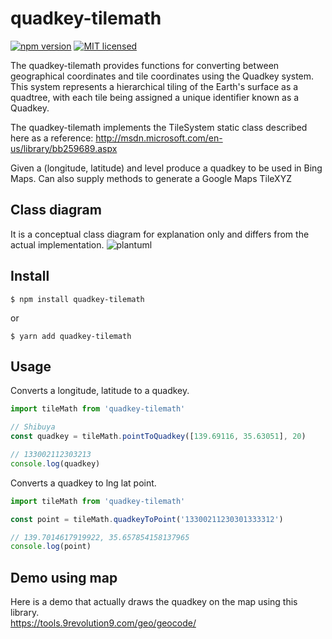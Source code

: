 # quadkey-tilemath
[![npm version](https://badge.fury.io/js/global-mercator.svg)](https://badge.fury.io/js/quadkey-tilemath)
[![MIT licensed](https://img.shields.io/badge/license-MIT-blue.svg)](https://raw.githubusercontent.com/glassonion1/quadkey-tilemath/main/LICENSE)

The quadkey-tilemath provides functions for converting between geographical coordinates and tile coordinates using the Quadkey system. This system represents a hierarchical tiling of the Earth's surface as a quadtree, with each tile being assigned a unique identifier known as a Quadkey.

The quadkey-tilemath implements the TileSystem static class described here as a reference: http://msdn.microsoft.com/en-us/library/bb259689.aspx

Given a (longitude, latitude) and level produce a quadkey to be used in Bing Maps. Can also supply methods to generate a Google Maps TileXYZ

## Class diagram
It is a conceptual class diagram for explanation only and differs from the actual implementation.
![plantuml](https://user-images.githubusercontent.com/1037944/219954819-e1670562-1027-4b34-8c62-1e7cd64d4796.svg)

## Install
```
$ npm install quadkey-tilemath
```
or
```
$ yarn add quadkey-tilemath
```

## Usage
Converts a longitude, latitude to a quadkey.
```ts
import tileMath from 'quadkey-tilemath'

// Shibuya
const quadkey = tileMath.pointToQuadkey([139.69116, 35.63051], 20)

// 133002112303213
console.log(quadkey)
```
Converts a quadkey to lng lat point.
```ts
import tileMath from 'quadkey-tilemath'

const point = tileMath.quadkeyToPoint('13300211230301333312')

// 139.7014617919922, 35.657854158137965
console.log(point)
```

## Demo using map
Here is a demo that actually draws the quadkey on the map using this library.  
https://tools.9revolution9.com/geo/geocode/
